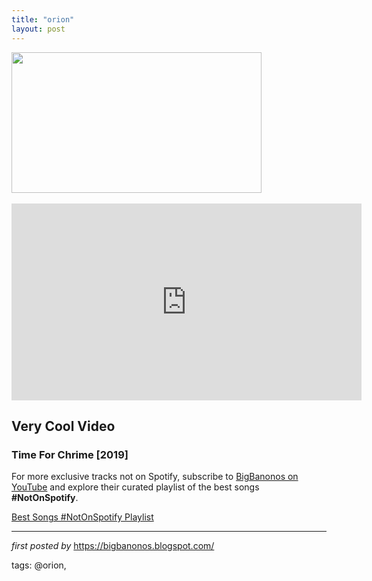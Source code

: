 ```yaml
---
title: "orion"
layout: post
---
```

<div class="separator" ><a href="https://i.ytimg.com/vi/ukcM5Oendpg/maxresdefault.jpg" imageanchor="1"><img border="0" src="https://i.ytimg.com/vi/ukcM5Oendpg/maxresdefault.jpg" width="400" height="225" data-original-width="800" data-original-height="450" /></a></div><br />
<iframe width="560" height="315" src="https://www.youtube.com/embed/videoseries?list=PLtuNtuTatqI1XEDviBsYDV19cnojOGgNW" frameborder="0" allow="accelerometer; autoplay; encrypted-media; gyroscope; picture-in-picture" allowfullscreen></iframe><br />
<h2>Very Cool Video</h2>
<h3>Time For Chrime [2019]</h3>

<!--Subscribe and Playlist Links-->
<div>
    <p>For more exclusive tracks not on Spotify, subscribe to <a href="https://www.youtube.com/@BigBanonos" target="_blank">BigBanonos on YouTube</a> and explore their curated playlist of the best songs <strong>#NotOnSpotify</strong>.</p>
    <p><a href="https://www.youtube.com/playlist?list=PLtuNtuTatqI0kFahUCbtbfenC_ET5O_tr" target="_blank">Best Songs #NotOnSpotify Playlist<br /></a></p></div>

<hr />

<p><em>first posted by</em> <a href="https://bigbanonos.blogspot.com/" rel="noopener" target="_new">https://bigbanonos.blogspot.com/</a></p>

<p>tags: @orion,</p>
